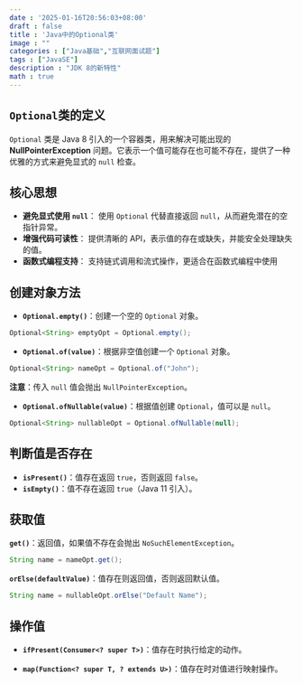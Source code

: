 ```yaml
---
date : '2025-01-16T20:56:03+08:00'
draft : false
title : 'Java中的Optional类'
image : ""
categories : ["Java基础","互联网面试题"]
tags : ["JavaSE"]
description : "JDK 8的新特性"
math : true
---
```


## `Optional`类的定义

`Optional` 类是 Java 8 引入的一个容器类，用来解决可能出现的 **NullPointerException** 问题。它表示一个值可能存在也可能不存在，提供了一种优雅的方式来避免显式的 `null` 检查。

## 核心思想

- **避免显式使用 `null`**：
  使用 `Optional` 代替直接返回 `null`，从而避免潜在的空指针异常。
- **增强代码可读性**：
  提供清晰的 API，表示值的存在或缺失，并能安全处理缺失的值。
- **函数式编程支持**：
  支持链式调用和流式操作，更适合在函数式编程中使用

## 创建对象方法

- **`Optional.empty()`**：创建一个空的 `Optional` 对象。

```java
Optional<String> emptyOpt = Optional.empty();
```

- **`Optional.of(value)`**：根据非空值创建一个 `Optional` 对象。

```java
Optional<String> nameOpt = Optional.of("John");
```

**注意**：传入 `null` 值会抛出 `NullPointerException`。

- **`Optional.ofNullable(value)`**：根据值创建 `Optional`，值可以是 `null`。

```java
Optional<String> nullableOpt = Optional.ofNullable(null);
```

## 判断值是否存在

- **`isPresent()`**：值存在返回 `true`，否则返回 `false`。
- **`isEmpty()`**：值不存在返回 `true`（Java 11 引入）。

## 获取值

**`get()`**：返回值，如果值不存在会抛出 `NoSuchElementException`。

```java
String name = nameOpt.get();
```

**`orElse(defaultValue)`**：值存在则返回值，否则返回默认值。

```java
String name = nullableOpt.orElse("Default Name");
```

## 操作值

- **`ifPresent(Consumer<? super T>)`**：值存在时执行给定的动作。

- **`map(Function<? super T, ? extends U>)`**：值存在时对值进行映射操作。
